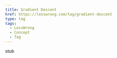 ```yaml
---
title: Gradient Descent
href: https://lesswrong.com/tag/gradient-descent
type: tag
tags:
  - LessWrong
  - Concept
  - Tag
---
```


stub